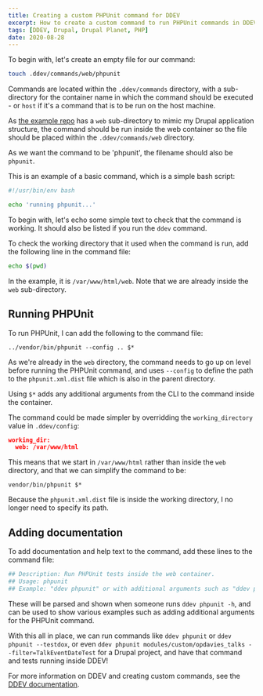 ```yaml
---
title: Creating a custom PHPUnit command for DDEV
excerpt: How to create a custom command to run PHPUnit commands in DDEV.
tags: [DDEV, Drupal, Drupal Planet, PHP]
date: 2020-08-28
---
```


To begin with, let's create an empty file for our command:

```bash
touch .ddev/commands/web/phpunit
```
Commands are located within the `.ddev/commands` directory, with a sub-directory for the container name in which the command should be executed - or `host` if it's a command that is to be run on the host machine.

As [the example repo](https://github.com/opdavies/ddev-phpunit-command-example) has a `web` sub-directory to mimic my Drupal application structure, the command should be run inside the web container so the file should be placed within the `.ddev/commands/web` directory.

As we want the command to be 'phpunit', the filename should also be `phpunit`.

This is an example of a basic command, which is a simple bash script:

```bash
#!/usr/bin/env bash

echo 'running phpunit...'
```

To begin with, let's echo some simple text to check that the command is working. It should also be listed if you run the `ddev` command.

To check the working directory that it used when the command is run, add the following line in the command file:

```bash
echo $(pwd)
```

In the example, it is `/var/www/html/web`. Note that we are already inside the `web` sub-directory.

## Running PHPUnit

To run PHPUnit, I can add the following to the command file:

```
../vendor/bin/phpunit --config .. $*
```

As we're already in the `web` directory, the command needs to go up on level before running the PHPUnit command, and uses `--config` to define the path to the `phpunit.xml.dist` file which is also in the parent directory.

Using `$*` adds any additional arguments from the CLI to the command inside the container.

The command could be made simpler by overridding the `working_directory` value in `.ddev/config`:

```json
working_dir:
  web: /var/www/html
```

This means that we start in `/var/www/html` rather than inside the `web` directory, and that we can simplify the command to be:

```
vendor/bin/phpunit $*
```

Because the `phpunit.xml.dist` file is inside the working directory, I no longer need to specify its path.

## Adding documentation

To add documentation and help text to the command, add these lines to the command file:

```bash
## Description: Run PHPUnit tests inside the web container.
## Usage: phpunit
## Example: "ddev phpunit" or with additional arguments such as "ddev phpunit --testdox"
```

These will be parsed and shown when someone runs `ddev phpunit -h`, and can be used to show various examples such as adding additional arguments for the PHPUnit command.

With this all in place, we can run commands like `ddev phpunit` or `ddev phpunit --testdox`, or even `ddev phpunit modules/custom/opdavies_talks --filter=TalkEventDateTest` for a Drupal project, and have that command and tests running inside DDEV!

For more information on DDEV and creating custom commands, see the [DDEV documentation](https://ddev.readthedocs.io/en/stable/users/extend/custom-commands).
